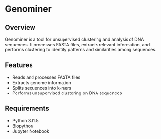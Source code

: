 # Genominer

## Overview
Genominer is a tool for unsupervised clustering and analysis of DNA sequences. It processes FASTA files, extracts relevant information, and performs clustering to identify patterns and similarities among sequences.

## Features
- Reads and processes FASTA files
- Extracts genome information
- Splits sequences into k-mers
- Performs unsupervised clustering on DNA sequences

## Requirements
- Python 3.11.5
- Biopython
- Jupyter Notebook

    